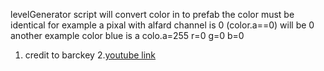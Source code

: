 levelGenerator script will convert color in to prefab
the color must be identical 
for example a pixal with alfard channel is 0 (color.a==0) will be 0
another example color blue is a colo.a=255 r=0 g=0 b=0
1. credit to barckey
2.[youtube link](https://www.youtube.com/watch?v=B_Xp9pt8nRY&t=626s)
